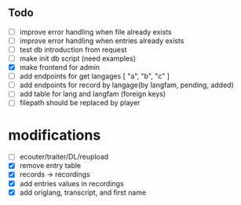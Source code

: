 ## Todo
- [ ] improve error handling when file already exists
- [ ] improve error handling when entries already exists
- [ ] test db introduction from request
- [ ] make init db script (need examples)
- [x] make frontend for admin
- [ ] add endpoints for get langages [ "a", "b", "c" ]
- [ ] add endpoints for record by langage(by langfam, pending, added)
- [ ] add table for lang and langfam (foreign keys)
- [ ] filepath should be replaced by player

# modifications
- [ ] ecouter/traiter/DL/reupload
- [x] remove entry table
- [x] records -> recordings
- [x] add entries values in recordings
- [x] add origlang, transcript, and first name 
